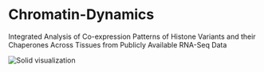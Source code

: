 # Chromatin-Dynamics
Integrated Analysis of Co-expression Patterns of Histone Variants and their Chaperones Across Tissues from Publicly Available RNA-Seq Data

![Solid visualization](ReadMe_images/Corr_Man_Euc.png)